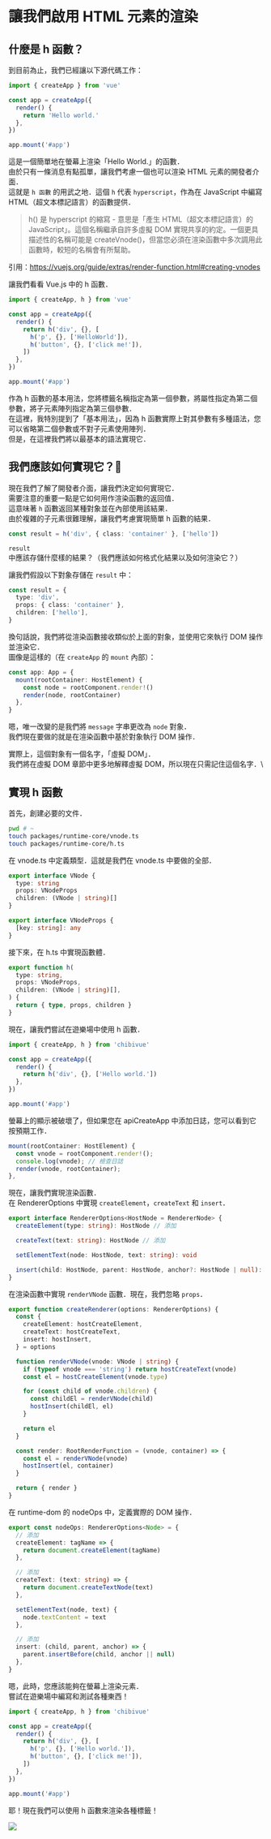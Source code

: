 # 讓我們啟用 HTML 元素的渲染

## 什麼是 h 函數？

到目前為止，我們已經讓以下源代碼工作：

```ts
import { createApp } from 'vue'

const app = createApp({
  render() {
    return 'Hello world.'
  },
})

app.mount('#app')
```

這是一個簡單地在螢幕上渲染「Hello World.」的函數．  
由於只有一條消息有點孤單，讓我們考慮一個也可以渲染 HTML 元素的開發者介面．  
這就是 `h 函數` 的用武之地．這個 `h` 代表 `hyperscript`，作為在 JavaScript 中編寫 HTML（超文本標記語言）的函數提供．

> h() 是 hyperscript 的縮寫 - 意思是「產生 HTML（超文本標記語言）的 JavaScript」。這個名稱繼承自許多虛擬 DOM 實現共享的約定。一個更具描述性的名稱可能是 createVnode()，但當您必須在渲染函數中多次調用此函數時，較短的名稱會有所幫助。

引用：https://vuejs.org/guide/extras/render-function.html#creating-vnodes

讓我們看看 Vue.js 中的 h 函數．

```ts
import { createApp, h } from 'vue'

const app = createApp({
  render() {
    return h('div', {}, [
      h('p', {}, ['HelloWorld']),
      h('button', {}, ['click me!']),
    ])
  },
})

app.mount('#app')
```

作為 h 函數的基本用法，您將標籤名稱指定為第一個參數，將屬性指定為第二個參數，將子元素陣列指定為第三個參數．  
在這裡，我特別提到了「基本用法」，因為 h 函數實際上對其參數有多種語法，您可以省略第二個參數或不對子元素使用陣列．  
但是，在這裡我們將以最基本的語法實現它．

## 我們應該如何實現它？🤔

現在我們了解了開發者介面，讓我們決定如何實現它．  
需要注意的重要一點是它如何用作渲染函數的返回值．  
這意味著 `h` 函數返回某種對象並在內部使用該結果．\
由於複雜的子元素很難理解，讓我們考慮實現簡單 h 函數的結果．

```ts
const result = h('div', { class: 'container' }, ['hello'])
```

`result` 中應該存儲什麼樣的結果？（我們應該如何格式化結果以及如何渲染它？）

讓我們假設以下對象存儲在 `result` 中：

```ts
const result = {
  type: 'div',
  props: { class: 'container' },
  children: ['hello'],
}
```

換句話說，我們將從渲染函數接收類似於上面的對象，並使用它來執行 DOM 操作並渲染它．\
圖像是這樣的（在 `createApp` 的 `mount` 內部）：

```ts
const app: App = {
  mount(rootContainer: HostElement) {
    const node = rootComponent.render!()
    render(node, rootContainer)
  },
}
```

嗯，唯一改變的是我們將 `message` 字串更改為 `node` 對象．  
我們現在要做的就是在渲染函數中基於對象執行 DOM 操作．

實際上，這個對象有一個名字，「虛擬 DOM」．  
我們將在虛擬 DOM 章節中更多地解釋虛擬 DOM，所以現在只需記住這個名字．\

## 實現 h 函數

首先，創建必要的文件．

```sh
pwd # ~
touch packages/runtime-core/vnode.ts
touch packages/runtime-core/h.ts
```

在 vnode.ts 中定義類型．這就是我們在 vnode.ts 中要做的全部．

```ts
export interface VNode {
  type: string
  props: VNodeProps
  children: (VNode | string)[]
}

export interface VNodeProps {
  [key: string]: any
}
```

接下來，在 h.ts 中實現函數體．

```ts
export function h(
  type: string,
  props: VNodeProps,
  children: (VNode | string)[],
) {
  return { type, props, children }
}
```

現在，讓我們嘗試在遊樂場中使用 h 函數．

```ts
import { createApp, h } from 'chibivue'

const app = createApp({
  render() {
    return h('div', {}, ['Hello world.'])
  },
})

app.mount('#app')
```

螢幕上的顯示被破壞了，但如果您在 apiCreateApp 中添加日誌，您可以看到它按預期工作．

```ts
mount(rootContainer: HostElement) {
  const vnode = rootComponent.render!();
  console.log(vnode); // 檢查日誌
  render(vnode, rootContainer);
},
```

現在，讓我們實現渲染函數．\
在 RendererOptions 中實現 `createElement`，`createText` 和 `insert`．

```ts
export interface RendererOptions<HostNode = RendererNode> {
  createElement(type: string): HostNode // 添加

  createText(text: string): HostNode // 添加

  setElementText(node: HostNode, text: string): void

  insert(child: HostNode, parent: HostNode, anchor?: HostNode | null): void // 添加
}
```

在渲染函數中實現 `renderVNode` 函數．現在，我們忽略 `props`．

```ts
export function createRenderer(options: RendererOptions) {
  const {
    createElement: hostCreateElement,
    createText: hostCreateText,
    insert: hostInsert,
  } = options

  function renderVNode(vnode: VNode | string) {
    if (typeof vnode === 'string') return hostCreateText(vnode)
    const el = hostCreateElement(vnode.type)

    for (const child of vnode.children) {
      const childEl = renderVNode(child)
      hostInsert(childEl, el)
    }

    return el
  }

  const render: RootRenderFunction = (vnode, container) => {
    const el = renderVNode(vnode)
    hostInsert(el, container)
  }

  return { render }
}
```

在 runtime-dom 的 nodeOps 中，定義實際的 DOM 操作．

```ts
export const nodeOps: RendererOptions<Node> = {
  // 添加
  createElement: tagName => {
    return document.createElement(tagName)
  },

  // 添加
  createText: (text: string) => {
    return document.createTextNode(text)
  },

  setElementText(node, text) {
    node.textContent = text
  },

  // 添加
  insert: (child, parent, anchor) => {
    parent.insertBefore(child, anchor || null)
  },
}
```

嗯，此時，您應該能夠在螢幕上渲染元素．\
嘗試在遊樂場中編寫和測試各種東西！

```ts
import { createApp, h } from 'chibivue'

const app = createApp({
  render() {
    return h('div', {}, [
      h('p', {}, ['Hello world.']),
      h('button', {}, ['click me!']),
    ])
  },
})

app.mount('#app')
```

耶！現在我們可以使用 h 函數來渲染各種標籤！

![](https://raw.githubusercontent.com/chibivue-land/chibivue/main/book/images/simple_h_function.png)
